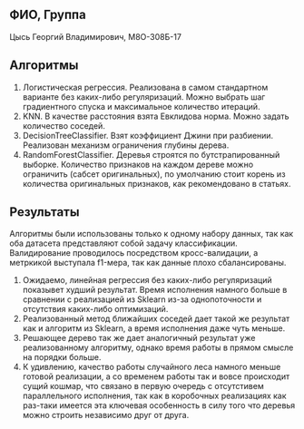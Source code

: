 ## ФИО, Группа
Цысь Георгий Владимирович, М8О-308Б-17

## Алгоритмы

1. Логистическая регрессия. Реализована в самом стандартном варианте без каких-либо регуляризаций. Можно выбрать шаг градиентного спуска и максимальное количество итераций.
2. KNN. В качестве расстояния взята Евклидова норма. Можно задать количество соседей.
3. DecisionTreeClassifier. Взят коэффициент Джини при разбиении. Реализован механизм ограничения глубины дерева.
4. RandomForestClassifier. Деревья строятся по бутстрапированный выборке. Количество признаков на каждом дереве можно ограничить (сабсет оригинальных), по умолчанию стоит корень из количества оригинальных признаков, как рекомендовано в статьях.

##  Результаты

Алгоритмы были использованы только к одному набору данных, так как оба датасета представляют собой задачу классификации. Валидирование проводилось посредством кросс-валидации, а метркикой выступала f1-мера, так как данные плохо сбалансированы.

1. Ожидаемо, линейная регрессия без каких-либо регуляризаций показывет худший результат. Время исполнения намного больше в сравнении с реализацией из Sklearn из-за однопоточности и отсутствия каких-либо оптимизаций.
2. Реализованный метод ближайших соседей дает такой же результат как и алгоритм из Sklearn, а время исполнения даже чуть меньше.
3. Решающее дерево так же дает аналогичный результат уже реализованному алгоритму, однако время работы в прямом смысле на порядки больше.
4. К удивлению, качество работы случайного леса намного меньше готовой реализации, а со временем работы так и вовсе происходит сущий кошмар, что связано в первую очередь с отсутстивем параллельного исполнения, так как в коробочных реализациях как раз-таки имеется эта ключевая особенность в силу того что деревья можно строить независимо друг от друга.
